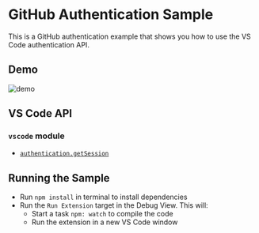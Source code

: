 # GitHub Authentication Sample

This is a GitHub authentication example that shows you how to use the VS Code authentication API.

## Demo

![demo](demo.gif)

## VS Code API

### `vscode` module

- [`authentication.getSession`](https://code.visualstudio.com/api/references/vscode-api#authentications.getSession)

## Running the Sample

- Run `npm install` in terminal to install dependencies
- Run the `Run Extension` target in the Debug View. This will:
	- Start a task `npm: watch` to compile the code
	- Run the extension in a new VS Code window
